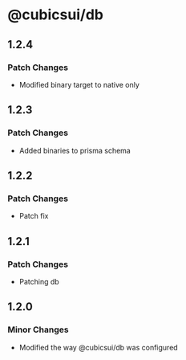 # @cubicsui/db

## 1.2.4

### Patch Changes

- Modified binary target to native only

## 1.2.3

### Patch Changes

- Added binaries to prisma schema

## 1.2.2

### Patch Changes

- Patch fix

## 1.2.1

### Patch Changes

- Patching db

## 1.2.0

### Minor Changes

- Modified the way @cubicsui/db was configured
